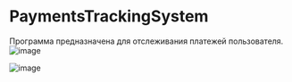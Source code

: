 # PaymentsTrackingSystem
Программа предназначена для отслеживания платежей пользователя.
![image](https://user-images.githubusercontent.com/94042423/200117025-0d15ecdd-f88b-4c9e-857b-c1ac17916a53.png)


![image](https://user-images.githubusercontent.com/94042423/200117043-f35edaa3-3774-4d66-8e7d-50f8e64f3267.png)
